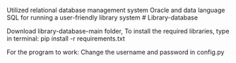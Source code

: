 Utilized relational database management system Oracle and data language SQL for running a user-friendly library system # Library-database

Download library-database-main folder,
To install the required libraries, type in terminal:
pip install -r requirements.txt

For the program to work:
Change the username and password in config.py
